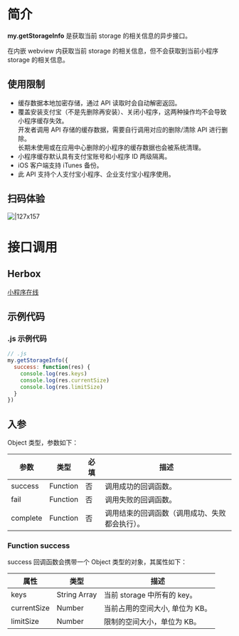 # 简介

**my.getStorageInfo** 是获取当前 storage 的相关信息的异步接口。

在内嵌 webview 内获取当前 storage 的相关信息，但不会获取到当前小程序 storage 的相关信息。

## 使用限制

- 缓存数据本地加密存储，通过 API 读取时会自动解密返回。
- 覆盖安装支付宝（不是先删除再安装）、关闭小程序，这两种操作均不会导致小程序缓存失效。<br />开发者调用 API 存储的缓存数据，需要自行调用对应的删除/清除 API 进行删除。<br />长期未使用或在应用中心删除的小程序的缓存数据也会被系统清理。
- 小程序缓存默认具有支付宝账号和小程序 ID 两级隔离。
- iOS 客户端支持 iTunes 备份。
- 此 API 支持个人支付宝小程序、企业支付宝小程序使用。

## 扫码体验

![|127x157](https://gw.alipayobjects.com/zos/skylark-tools/public/files/c3268c2a3fa17b2d75125698a19b64fd.jpeg#align=left&display=inline&height=157&margin=%5Bobject%20Object%5D&originHeight=157&originWidth=127&status=done&style=none&width=127)

# 接口调用

## Herbox

[小程序在线](https://herbox-embed.alipay.com/s/doc-storage?&chInfo=openhome-doc) 

## 示例代码

### .js 示例代码
```javascript
// .js
my.getStorageInfo({
  success: function(res) {
    console.log(res.keys)
    console.log(res.currentSize)
    console.log(res.limitSize)
  }
})
```

## 入参

Object 类型，参数如下：

| **参数** | **类型** | **必填** | **描述** |
| --- | --- | --- | --- |
| success | Function | 否 | 调用成功的回调函数。 |
| fail | Function | 否 | 调用失败的回调函数。 |
| complete | Function | 否 | 调用结束的回调函数（调用成功、失败都会执行）。 |


### Function success

success 回调函数会携带一个 Object 类型的对象，其属性如下：

| **属性** | **类型** | **描述** |
| --- | --- | --- |
| keys | String Array | 当前 storage 中所有的 key。 |
| currentSize | Number | 当前占用的空间大小, 单位为 KB。 |
| limitSize | Number | 限制的空间大小，单位为 KB。 |

